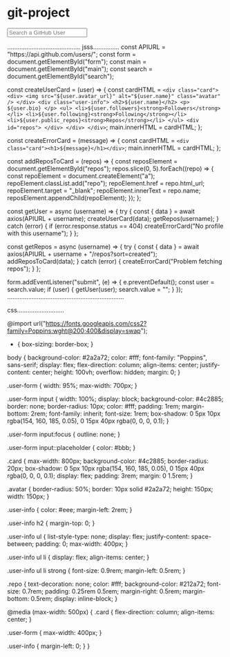 # git-project
<!DOCTYPE html>
<html lang="en">
  <head>
    <meta charset="UTF-8" />
    <meta name="viewport" content="width=device-width, initial-scale=1.0" />
    <link rel="stylesheet" href="style.css" />
    <title>GitHub Profiles</title>
  </head>
  <body>
    <form class="user-form" id="form">
      <input type="text" placeholder="Search a GitHub User" id="search" />
    </form>
    <main id="main"></main>
    <script
      src="https://cdnjs.cloudflare.com/ajax/libs/axios/0.21.1/axios.min.js"
      integrity="sha512-bZS47S7sPOxkjU/4Bt0zrhEtWx0y0CRkhEp8IckzK+ltifIIE9EMIMTuT/mEzoIMewUINruDBIR/jJnbguonqQ=="
      crossorigin="anonymous"
    ></script>
    <script src="script.js"></script>
  </body>
</html>
..........................................
jsss...............
const APIURL = "https://api.github.com/users/";
const form = document.getElementById("form");
const main = document.getElementById("main");
const search = document.getElementById("search");

const createUserCard = (user) => {
  const cardHTML = `
    <div class="card">
        <div>
          <img
            src="${user.avatar_url}"
            alt="${user.name}"
            class="avatar"
          />
        </div>
        <div class="user-info">
          <h2>${user.name}</h2>
          <p>
          ${user.bio}
          </p>
          <ul>
            <li>${user.followers}<strong>Followers</strong></li>
            <li>${user.following}<strong>Following</strong></li>
            <li>${user.public_repos}<strong>Repos</strong></li>
          </ul>
          <div id="repos">
          </div>
        </div>
      </div>
    `;
  main.innerHTML = cardHTML;
};

const createErrorCard = (message) => {
  const cardHTML = `
    <div class="card"><h1>${message}</h1></div>
    `;
  main.innerHTML = cardHTML;
};

const addReposToCard = (repos) => {
  const reposElement = document.getElementById("repos");
  repos.slice(0, 5).forEach((repo) => {
    const repoElement = document.createElement("a");
    repoElement.classList.add("repo");
    repoElement.href = repo.html_url;
    repoElement.target = "_blank";
    repoElement.innerText = repo.name;
    reposElement.appendChild(repoElement);
  });
};

const getUser = async (username) => {
  try {
    const { data } = await axios(APIURL + username);
    createUserCard(data);
    getRepos(username);
  } catch (error) {
    if (error.response.status == 404)
      createErrorCard("No profile with this username");
  }
};

const getRepos = async (username) => {
  try {
    const { data } = await axios(APIURL + username + "/repos?sort=created");
    addReposToCard(data);
  } catch (error) {
    createErrorCard("Problem fetching repos");
  }
};

form.addEventListener("submit", (e) => {
  e.preventDefault();
  const user = search.value;
  if (user) {
    getUser(user);
    search.value = "";
  }
});
...................................................................

css...........................

@import url("https://fonts.googleapis.com/css2?family=Poppins:wght@200;400&display=swap");

* {
  box-sizing: border-box;
}

body {
  background-color: #2a2a72;
  color: #fff;
  font-family: "Poppins", sans-serif;
  display: flex;
  flex-direction: column;
  align-items: center;
  justify-content: center;
  height: 100vh;
  overflow: hidden;
  margin: 0;
}

.user-form {
  width: 95%;
  max-width: 700px;
}

.user-form input {
  width: 100%;
  display: block;
  background-color: #4c2885;
  border: none;
  border-radius: 10px;
  color: #fff;
  padding: 1rem;
  margin-bottom: 2rem;
  font-family: inherit;
  font-size: 1rem;
  box-shadow: 0 5px 10px rgba(154, 160, 185, 0.05),
    0 15px 40px rgba(0, 0, 0, 0.1);
}

.user-form input:focus {
  outline: none;
}

.user-form input::placeholder {
  color: #bbb;
}

.card {
  max-width: 800px;
  background-color: #4c2885;
  border-radius: 20px;
  box-shadow: 0 5px 10px rgba(154, 160, 185, 0.05),
    0 15px 40px rgba(0, 0, 0, 0.1);
  display: flex;
  padding: 3rem;
  margin: 0 1.5rem;
}

.avatar {
  border-radius: 50%;
  border: 10px solid #2a2a72;
  height: 150px;
  width: 150px;
}

.user-info {
  color: #eee;
  margin-left: 2rem;
}

.user-info h2 {
  margin-top: 0;
}

.user-info ul {
  list-style-type: none;
  display: flex;
  justify-content: space-between;
  padding: 0;
  max-width: 400px;
}

.user-info ul li {
  display: flex;
  align-items: center;
}

.user-info ul li strong {
  font-size: 0.9rem;
  margin-left: 0.5rem;
}

.repo {
  text-decoration: none;
  color: #fff;
  background-color: #212a72;
  font-size: 0.7rem;
  padding: 0.25rem 0.5rem;
  margin-right: 0.5rem;
  margin-bottom: 0.5rem;
  display: inline-block;
}

@media (max-width: 500px) {
  .card {
    flex-direction: column;
    align-items: center;
  }

  .user-form {
    max-width: 400px;
  }

  .user-info {
    margin-left: 0;
  }
}
